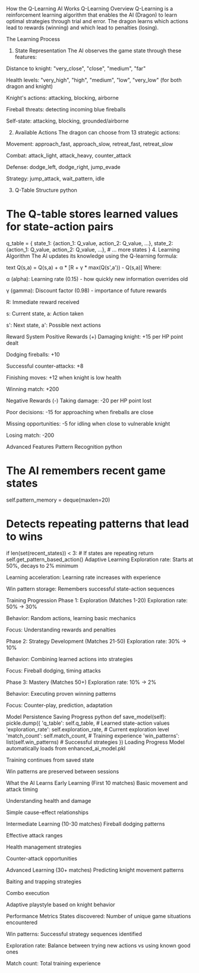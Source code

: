 How the Q-Learning AI Works
Q-Learning Overview
Q-Learning is a reinforcement learning algorithm that enables the AI (Dragon) to learn optimal strategies through trial and error. The dragon learns which actions lead to rewards (winning) and which lead to penalties (losing).

The Learning Process
1. State Representation
The AI observes the game state through these features:

Distance to knight: "very_close", "close", "medium", "far"

Health levels: "very_high", "high", "medium", "low", "very_low" (for both dragon and knight)

Knight's actions: attacking, blocking, airborne

Fireball threats: detecting incoming blue fireballs

Self-state: attacking, blocking, grounded/airborne

2. Available Actions
The dragon can choose from 13 strategic actions:

Movement: approach_fast, approach_slow, retreat_fast, retreat_slow

Combat: attack_light, attack_heavy, counter_attack

Defense: dodge_left, dodge_right, jump_evade

Strategy: jump_attack, wait_pattern, idle

3. Q-Table Structure
python
# The Q-table stores learned values for state-action pairs
q_table = {
    state_1: {action_1: Q_value, action_2: Q_value, ...},
    state_2: {action_1: Q_value, action_2: Q_value, ...},
    # ... more states
}
4. Learning Algorithm
The AI updates its knowledge using the Q-learning formula:

text
Q(s,a) = Q(s,a) + α * [R + γ * max(Q(s',a')) - Q(s,a)]
Where:

α (alpha): Learning rate (0.15) - how quickly new information overrides old

γ (gamma): Discount factor (0.98) - importance of future rewards

R: Immediate reward received

s: Current state, a: Action taken

s': Next state, a': Possible next actions

 Reward System
Positive Rewards (+)
Damaging knight: +15 per HP point dealt

Dodging fireballs: +10

Successful counter-attacks: +8

Finishing moves: +12 when knight is low health

Winning match: +200

Negative Rewards (-)
Taking damage: -20 per HP point lost

Poor decisions: -15 for approaching when fireballs are close

Missing opportunities: -5 for idling when close to vulnerable knight

Losing match: -200

 Advanced Features
Pattern Recognition
python
# The AI remembers recent game states
self.pattern_memory = deque(maxlen=20)

# Detects repeating patterns that lead to wins
if len(set(recent_states)) < 3:  # If states are repeating
    return self.get_pattern_based_action()
Adaptive Learning
Exploration rate: Starts at 50%, decays to 2% minimum

Learning acceleration: Learning rate increases with experience

Win pattern storage: Remembers successful state-action sequences

 Training Progression
Phase 1: Exploration (Matches 1-20)
Exploration rate: 50% → 30%

Behavior: Random actions, learning basic mechanics

Focus: Understanding rewards and penalties

Phase 2: Strategy Development (Matches 21-50)
Exploration rate: 30% → 10%

Behavior: Combining learned actions into strategies

Focus: Fireball dodging, timing attacks

Phase 3: Mastery (Matches 50+)
Exploration rate: 10% → 2%

Behavior: Executing proven winning patterns

Focus: Counter-play, prediction, adaptation

 Model Persistence
Saving Progress
python
def save_model(self):
    pickle.dump({
        'q_table': self.q_table,                    # Learned state-action values
        'exploration_rate': self.exploration_rate,  # Current exploration level
        'match_count': self.match_count,            # Training experience
        'win_patterns': list(self.win_patterns)     # Successful strategies
    })
Loading Progress
Model automatically loads from enhanced_ai_model.pkl

Training continues from saved state

Win patterns are preserved between sessions

What the AI Learns
Early Learning (First 10 matches)
Basic movement and attack timing

Understanding health and damage

Simple cause-effect relationships

Intermediate Learning (10-30 matches)
Fireball dodging patterns

Effective attack ranges

Health management strategies

Counter-attack opportunities

Advanced Learning (30+ matches)
Predicting knight movement patterns

Baiting and trapping strategies

Combo execution

Adaptive playstyle based on knight behavior

 Performance Metrics
States discovered: Number of unique game situations encountered

Win patterns: Successful strategy sequences identified

Exploration rate: Balance between trying new actions vs using known good ones

Match count: Total training experience
